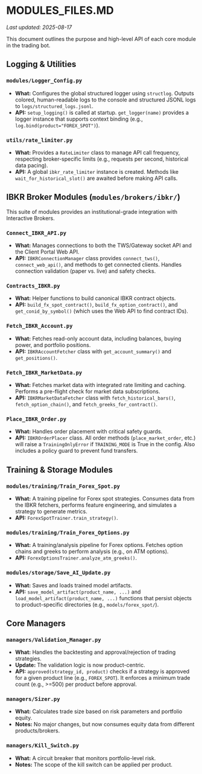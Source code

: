 # MODULES_FILES.MD
_Last updated: 2025-08-17_

This document outlines the purpose and high-level API of each core module in the trading bot.

## Logging & Utilities
### `modules/Logger_Config.py`
- **What:** Configures the global structured logger using `structlog`. Outputs colored, human-readable logs to the console and structured JSONL logs to `logs/structured_logs.jsonl`.
- **API:** `setup_logging()` is called at startup. `get_logger(name)` provides a logger instance that supports context binding (e.g., `log.bind(product="FOREX_SPOT")`).

### `utils/rate_limiter.py`
- **What:** Provides a `RateLimiter` class to manage API call frequency, respecting broker-specific limits (e.g., requests per second, historical data pacing).
- **API:** A global `ibkr_rate_limiter` instance is created. Methods like `wait_for_historical_slot()` are awaited before making API calls.

## IBKR Broker Modules (`modules/brokers/ibkr/`)
This suite of modules provides an institutional-grade integration with Interactive Brokers.

### `Connect_IBKR_API.py`
- **What:** Manages connections to both the TWS/Gateway socket API and the Client Portal Web API.
- **API:** `IBKRConnectionManager` class provides `connect_tws()`, `connect_web_api()`, and methods to get connected clients. Handles connection validation (paper vs. live) and safety checks.

### `Contracts_IBKR.py`
- **What:** Helper functions to build canonical IBKR contract objects.
- **API:** `build_fx_spot_contract()`, `build_fx_option_contract()`, and `get_conid_by_symbol()` (which uses the Web API to find contract IDs).

### `Fetch_IBKR_Account.py`
- **What:** Fetches read-only account data, including balances, buying power, and portfolio positions.
- **API:** `IBKRAccountFetcher` class with `get_account_summary()` and `get_positions()`.

### `Fetch_IBKR_MarketData.py`
- **What:** Fetches market data with integrated rate limiting and caching. Performs a pre-flight check for market data subscriptions.
- **API:** `IBKRMarketDataFetcher` class with `fetch_historical_bars()`, `fetch_option_chain()`, and `fetch_greeks_for_contract()`.

### `Place_IBKR_Order.py`
- **What:** Handles order placement with critical safety guards.
- **API:** `IBKROrderPlacer` class. All order methods (`place_market_order`, etc.) will raise a `TrainingOnlyError` if `TRAINING_MODE` is True in the config. Also includes a policy guard to prevent fund transfers.

## Training & Storage Modules
### `modules/training/Train_Forex_Spot.py`
- **What:** A training pipeline for Forex spot strategies. Consumes data from the IBKR fetchers, performs feature engineering, and simulates a strategy to generate metrics.
- **API:** `ForexSpotTrainer.train_strategy()`.

### `modules/training/Train_Forex_Options.py`
- **What:** A training/analysis pipeline for Forex options. Fetches option chains and greeks to perform analysis (e.g., on ATM options).
- **API:** `ForexOptionsTrainer.analyze_atm_greeks()`.

### `modules/storage/Save_AI_Update.py`
- **What:** Saves and loads trained model artifacts.
- **API:** `save_model_artifact(product_name, ...)` and `load_model_artifact(product_name, ...)` functions that persist objects to product-specific directories (e.g., `models/forex_spot/`).

## Core Managers
### `managers/Validation_Manager.py`
- **What:** Handles the backtesting and approval/rejection of trading strategies.
- **Update:** The validation logic is now product-centric.
- **API:** `approved(strategy_id, product)` checks if a strategy is approved for a given product line (e.g., `FOREX_SPOT`). It enforces a minimum trade count (e.g., >=500) per product before approval.

### `managers/Sizer.py`
- **What:** Calculates trade size based on risk parameters and portfolio equity.
- **Notes:** No major changes, but now consumes equity data from different products/brokers.

### `managers/Kill_Switch.py`
- **What:** A circuit breaker that monitors portfolio-level risk.
- **Notes:** The scope of the kill switch can be applied per product.
